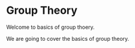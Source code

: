 # Group Theory

Welcome to basics of group thoery.

We are going to cover the basics of group theory.
